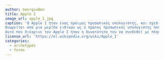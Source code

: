 ```yaml
---
author: GeorgiaBen
title: Apple I
image_url: apple_I.jpg
caption: 'Ο Apple I ήταν ένας πρώιμος προσωπικός υπολογιστής, και σχεδιάστηκε από τον Στήβεν Βόζνιακ αρχικά για προσωπική του χρήση.
Θεωρείται από μια μερίδα ειδικών ως ο πρώτος προσωπικός υπολογιστής που πουλήθηκε σε πλήρως συναρμολογημένη μορφή, αλλά άλλοι θεωρούν ότι αυτός ο τίτλος ανήκει δίκαια σε άλλα μηχανήματα όπως ο Datapoint 2200.
Αυτό που διέκρινε τον Apple I ήταν η δυνατότητα του να συνδεθεί με πληκτρολόγιο και οθόνη υπολογιστή.Αυτό το χαρακτηριστικό τον έκανε έναν καινοτόμο προσωπικό υπολογιστή για την εποχή του , παρά την απουσία γραφικών και ηχητικών δυνατοτήτων'
license_url: 'https://el.wikipedia.org/wiki/Apple_I'
categories:
  - archetypes
  - forms
---
```

